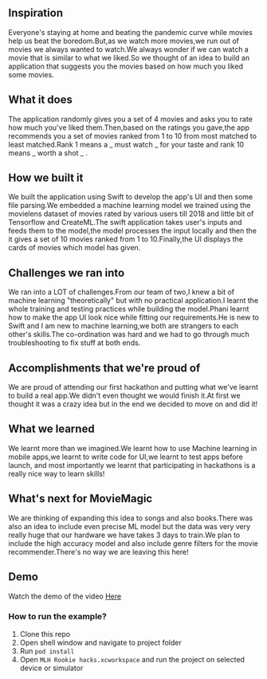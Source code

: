 ## Inspiration
Everyone's staying at home and beating the pandemic curve while movies help us beat the boredom.But,as we watch more movies,we run out of movies we always wanted to watch.We always wonder if we can watch a movie that is similar to what we liked.So we thought of an idea to build an application that suggests you the movies based on how much you liked some movies.
## What it does
The application randomly gives you a set of 4 movies and asks you to rate how much you've liked them.Then,based on the ratings you gave,the app recommends you a set of movies ranked from 1 to 10 from most matched to least matched.Rank 1 means a _ must watch _ for your taste and rank 10 means _ worth a shot _ .
## How we built it
We built the application using Swift to develop the app's UI and then some file parsing.We embedded a machine learning model we trained using the movielens dataset of movies rated by various users till 2018 and little bit of Tensorflow and CreateML.The swift application takes user's inputs and feeds them to the model,the model processes the input locally and then the it gives a set of 10 movies ranked from 1 to 10.Finally,the UI displays the cards of movies which model has given.
## Challenges we ran into
We ran into a LOT of challenges.From our team of two,I knew a bit of machine learning "theoretically" but with no practical application.I learnt the whole training and testing practices while building the model.Phani learnt how to make the app UI look nice while fitting our requirements.He is new to Swift and I am new to machine learning,we both are strangers to each other's skills.The co-ordination was hard and we had to go through much troubleshooting to fix stuff at both ends.
## Accomplishments that we're proud of
We are proud of attending our first hackathon and putting what we've learnt to build a real app.We didn't even thought we would finish it.At first we thought it was a crazy idea but in the end we decided to move on and did it!
## What we learned
We learnt more than we imagined.We learnt how to use Machine learning in mobile apps,we learnt to write code for UI,we learnt to test apps before launch, and most importantly we learnt that participating in hackathons is a really nice way to learn skills!
## What's next for MovieMagic
We are thinking of expanding this idea to songs and also books.There was also an idea to include even precise ML model but the data was very very really huge that our hardware we have takes 3 days to train.We plan to include the high accuracy model and also include genre filters for the movie recommender.There's no way we are leaving this here!

## Demo
Watch the demo of the video [Here](https://www.youtube.com/watch?v=j7RcHVm0KMA&feature=youtu.be)

### How to run the example?

1. Clone this repo
1. Open shell window and navigate to project folder
1. Run `pod install`
1. Open `MLH Rookie hacks.xcworkspace` and run the project on selected device or simulator
